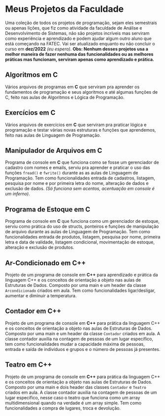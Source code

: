# Meus Projetos da Faculdade

Uma coleção de todos os projetos de programação, sejam eles semestrais ou apenas lições, que fiz como atividade da faculdade de Análise e Desenvolvimento de Sistemas, não são projetos incríveis mas serviram como experiência e aprendizado e podem ajudar algum outro aluno que está começando na FATEC. Vai ser atualizado enquanto eu não concluir o curso em **dez/2022** *(eu espero)*.
**Obs: Nenhum desses projetos usa a melhor maneira de fazer nenhuma das funcionalidades ou as melhores práticas mas funcionam, serviram apenas como aprendizado e prática.**

## Algoritmos em C

Vários arquivos de programas em **C** que serviram pra aprender os fundamentos de programação e seus algoritmos e até algumas funções de C, feito nas aulas de Algoritmos e Lógica de Programação.

## Exercícios em C

Vários arquivos de exercícios em **C** que serviram pra praticar lógica e programação e testar várias novas estruturas e funções que aprendemos, feito nas aulas de Linguagem de Programação.

## Manipulador de Arquivos em C

Programa de console em **C** que funciona como se fosse um gerenciador de cadastro com nomes e emails, serviu pra aprender e praticar o uso das funções `fread()` e `fwrite()` durante as as aulas de Linguagem de Programação. Tem como funcionalidades entrada de cadastros, listagem, pesquisa por nome e por primeira letra do nome, alteração de dados e exclusão de dados. *(Só funciona sem acentos, acentuação em console é um inferno)*.

## Programa de Estoque em C

Programa de console em **C** que funciona como um gerenciador de estoque, serviu como prática do uso de structs, ponteiros e funções de manipulação de arquivo durante as aulas de Linguagem de Programação. Tem como funcionalidades entrada de produtos, listagem, pesquisa por nome, primeira letra e data de validade, listagem condicional, movimentação de estoque, alteração e exclusão de produtos. 

## Ar-Condicionado em C++

Projeto de um programa de console em **C++** para aprendizado e prática da linguagem C++ e os conceitos de orientação a objeto nas aulas de Estruturas de Dados. Composto por uma main e um header da classe `Arcondicionado` criados em aula. Tem como funcionalidades ligar/desligar, aumentar e diminuir a temperatura.

## Contador em C++

Projeto de um programa de console em **C++** para prática da linguagem C++ e os conceitos de orientação a objeto nas aulas de Estruturas de Dados. Composto por uma main e um header da classe `Contador` criados em aula. A classe contador auxilia na contagem de pessoas de um lugar específico, tem como funcionalidades mudar a capacidade máxima de pessoas, entrada e saída de indivíduos e grupos e o número de pessoas já presentes.

## Teatro em C++

Projeto de um programa de console em **C++** para prática da linguagem C++ e os conceitos de orientação a objeto nas aulas de Estruturas de Dados. Composto por uma main e dois header das classes `Contador` e `Teatro` criados em aula. A classe contador auxilia na contagem de pessoas de um lugar específico, nesse caso o teatro que funciona como um array multidimensional quando na verdade é um array simple. Tem como funcionalidades a compra de lugares, troca e devolução.
